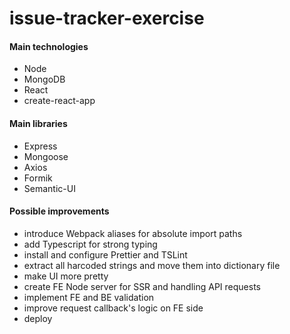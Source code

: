 # issue-tracker-exercise

#### Main technologies

- Node
- MongoDB
- React
- create-react-app

#### Main libraries

- Express
- Mongoose
- Axios
- Formik
- Semantic-UI

#### Possible improvements

- introduce Webpack aliases for absolute import paths
- add Typescript for strong typing
- install and configure Prettier and TSLint
- extract all harcoded strings and move them into dictionary file
- make UI more pretty
- create FE Node server for SSR and handling API requests
- implement FE and BE validation
- improve request callback's logic on FE side
- deploy
